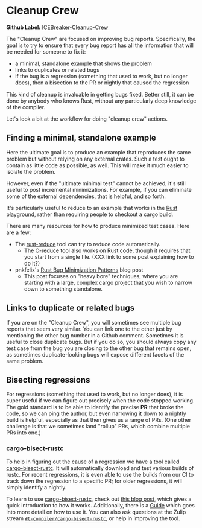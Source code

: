 # Cleanup Crew

**Github Label:** [ICEBreaker-Cleanup-Crew]

[ICEBreaker-Cleanup-Crew]: https://github.com/rust-lang/rust/labels/ICEBreaker-Cleanup-Crew

The "Cleanup Crew" are focused on improving bug reports. Specifically,
the goal is to try to ensure that every bug report has all the
information that will be needed for someone to fix it:

* a minimal, standalone example that shows the problem
* links to duplicates or related bugs
* if the bug is a regression (something that used to work, but no longer does),
  then a bisection to the PR or nightly that caused the regression

This kind of cleanup is invaluable in getting bugs fixed. Better
still, it can be done by anybody who knows Rust, without any
particularly deep knowledge of the compiler.

Let's look a bit at the workflow for doing "cleanup crew" actions.

## Finding a minimal, standalone example

Here the ultimate goal is to produce an example that reproduces the same
problem but without relying on any external crates. Such a test ought to contain
as little code as possible, as well. This will make it much easier to isolate the problem.

However, even if the "ultimate minimal test" cannot be achieved, it's
still useful to post incremental minimizations. For example, if you
can eliminate some of the external dependencies, that is helpful, and
so forth. 

It's particularly useful to reduce to an example that works
in the [Rust playground](https://play.rust-lang.org/), rather than
requiring people to checkout a cargo build.

There are many resources for how to produce minimized test cases. Here
are a few:

* The [rust-reduce](https://github.com/jethrogb/rust-reduce) tool can try to reduce
  code automatically.
  * The [C-reduce](https://embed.cs.utah.edu/creduce/) tool also works
    on Rust code, though it requires that you start from a single
    file. (XXX link to some post explaining how to do it?)
* pnkfelix's [Rust Bug Minimization Patterns] blog post
  * This post focuses on "heavy bore" techniques, where you are
    starting with a large, complex cargo project that you wish to
    narrow down to something standalone.

[Rust Bug Minimization Patterns]: http://blog.pnkfx.org/blog/2019/11/18/rust-bug-minimization-patterns/

## Links to duplicate or related bugs

If you are on the "Cleanup Crew", you will sometimes see multiple bug
reports that seem very similar. You can link one to the other just by
mentioning the other bug number in a Github comment. Sometimes it is
useful to close duplicate bugs. But if you do so, you should always
copy any test case from the bug you are closing to the other bug that
remains open, as sometimes duplicate-looking bugs will expose
different facets of the same problem.

## Bisecting regressions

For regressions (something that used to work, but no longer does), it
is super useful if we can figure out precisely when the code stopped
working.  The gold standard is to be able to identify the precise
**PR** that broke the code, so we can ping the author, but even
narrowing it down to a nightly build is helpful, especially as that
then gives us a range of PRs. (One other challenge is that we
sometimes land "rollup" PRs, which combine multiple PRs into one.)

### cargo-bisect-rustc

To help in figuring out the cause of a regression we have a tool
called [cargo-bisect-rustc]. It will automatically download and test
various builds of rustc. For recent regressions, it is even able to
use the builds from our CI to track down the regression to a specific
PR; for older regressions, it will simply identify a nightly.

To learn to use [cargo-bisect-rustc], check out [this blog post][learn], which
gives a quick introduction to how it works. Additionally, there is a [Guide]
which goes into more detail on how to use it. You can also ask questions at
the Zulip stream [`#t-compiler/cargo-bisect-rustc`][zcbr], or help in
improving the tool.

[cargo-bisect-rustc]: https://github.com/rust-lang/cargo-bisect-rustc/
[learn]: https://blog.rust-lang.org/inside-rust/2019/12/18/bisecting-rust-compiler.html
[zcbr]: https://rust-lang.zulipchat.com/#narrow/stream/217417-t-compiler.2Fcargo-bisect-rustc
[Guide]: https://rust-lang.github.io/cargo-bisect-rustc/
